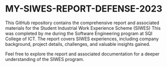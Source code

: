 # MY-SIWES-REPORT-DEFENSE-2023
This GitHub repository contains the comprehensive report and associated materials for the Student Industrial Work Experience Scheme (SIWES)
This was completed by me during the Software Engineering program at SQI College of ICT. 
The report covers SIWES experiences, 
including company background, 
project details, challenges, 
and valuable insights gained. 

Feel free to explore the report and associated documentation for a deeper understanding of the SIWES program.
